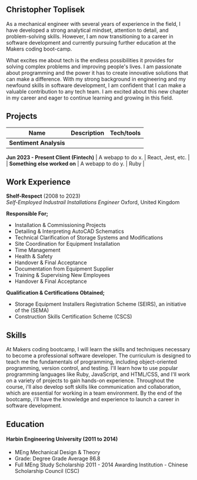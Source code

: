 ## Christopher Toplisek

As a mechanical engineer with several years of experience in the field, I have developed a strong analytical mindset, attention to detail, and problem-solving skills. However, I am now transitioning to a career in software development and currently pursuing further education at the Makers coding boot-camp.

What excites me about tech is the endless possibilities it provides for solving complex problems and improving people's lives. I am passionate about programming and the power it has to create innovative solutions that can make a difference. With my strong background in engineering and my newfound skills in software development, I am confident that I can make a valuable contribution to any tech team. I am excited about this new chapter in my career and eager to continue learning and growing in this field.

## Projects

| Name                         | Description       | Tech/tools        |
| ---------------------------- | ----------------- | ----------------- |
| **Sentiment Analysis** 
  **Jun 2023 - Present 
    Client (Fintech)**            | A webapp to do x. | React, Jest, etc. |
| **Something else worked on** | A webapp to do y. | Ruby              |

## Work Experience

**Shelf-Respect** (2008 to 2023)  
_Self-Employed Industrail Installations Engineer_
Oxford, United Kingdom

**Responsible For;**
-  Installation & Commissioning Projects
-  Detailing & Interpreting AutoCAD Schematics
-  Technical Clarification of Storage Systems and Modifications
-  Site Coordination for Equipment Installation
-  Time Management
-  Health & Safety
-  Handover & Final Acceptance
-  Documentation from Equipment Supplier
-  Training & Supervising New Employees
-  Handover & Final Acceptance

**Qualification & Certifications Obtained;**
-  Storage Equipment Installers Registration Scheme (SEIRS), an initiative of the (SEMA)
-  Construction Skills Certification Scheme (CSCS)

## Skills

At Makers coding bootcamp, I will learn the skills and techniques necessary to become a professional software developer. The curriculum is designed to teach me the fundamentals of programming, including object-oriented programming, version control, and testing. I'll learn how to use popular programming languages like Ruby, JavaScript, and HTML/CSS, and I'll work on a variety of projects to gain hands-on experience. Throughout the course, i'll also develop soft skills like communication and collaboration, which are essential for working in a team environment. By the end of the bootcamp, i'll have the knowledge and experience to launch a career in software development.

## Education


#### Harbin Engineering University (2011 to 2014)

- MEng Mechanical Design & Theory
- Grade: Degree Grade Average 86.8
- Full MEng Study Scholarship 2011 - 2014 Awarding Institution - Chinese Scholarship Council (CSC)

